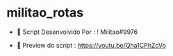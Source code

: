# militao_rotas
- 🌌 Script Desenvolvido Por : ! Militao#9976

- 🌌 Preview do script : https://youtu.be/Qha1CPhZcVo
